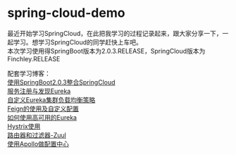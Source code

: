# spring-cloud-demo
最近开始学习SpringCloud，在此把我学习的过程记录起来，跟大家分享一下，一起学习。想学习SpringCloud的同学赶快上车吧。
<br>
本次学习使用得SpringBoot版本为2.0.3.RELEASE，SpringCloud版本为Finchley.RELEASE

配套学习博客：<br>
<a href="http://zhixiang.org.cn/2018/07/26/%E6%AF%8F%E5%A4%A9%E5%AD%A6%E7%82%B9SpringCloud%EF%BC%88%E4%B8%80%EF%BC%89%EF%BC%9A%E4%BD%BF%E7%94%A8SpringBoot2-0-3%E6%95%B4%E5%90%88SpringCloud/">使用SpringBoot2.0.3整合SpringCloud </a>
<br>
<a href="http://zhixiang.org.cn/2018/07/26/%E6%AF%8F%E5%A4%A9%E5%AD%A6%E7%82%B9SpringCloud%EF%BC%88%E4%BA%8C%EF%BC%89%EF%BC%9A%E6%9C%8D%E5%8A%A1%E6%B3%A8%E5%86%8C%E4%B8%8E%E5%8F%91%E7%8E%B0Eureka/">服务注册与发现Eureka </a>
<br>
<a href="http://zhixiang.org.cn/2018/07/26/%E5%A4%A9%E5%AD%A6%E7%82%B9SpringCloud%EF%BC%88%E4%B8%89%EF%BC%89%EF%BC%9A%E8%87%AA%E5%AE%9A%E4%B9%89Eureka%E9%9B%86%E7%BE%A4%E8%B4%9F%E8%BD%BD%E5%9D%87%E8%A1%A1%E7%AD%96%E7%95%A5/">自定义Eureka集群负载均衡策略 </a>
<br>
<a href="http://zhixiang.org.cn/2018/07/26/%E5%A4%A9%E5%AD%A6%E7%82%B9SpringCloud%EF%BC%88%E5%9B%9B%EF%BC%89%EF%BC%9AFeign%E7%9A%84%E4%BD%BF%E7%94%A8%E5%8F%8A%E8%87%AA%E5%AE%9A%E4%B9%89%E9%85%8D%E7%BD%AE/">Feign的使用及自定义配置 </a>
<br>
<a href="http://zhixiang.org.cn/2018/07/26/%E6%AF%8F%E5%A4%A9%E5%AD%A6%E7%82%B9SpringCloud%EF%BC%88%E4%BA%94%EF%BC%89%EF%BC%9A%E5%A6%82%E4%BD%95%E4%BD%BF%E7%94%A8%E9%AB%98%E5%8F%AF%E7%94%A8%E7%9A%84Eureka/">如何使用高可用的Eureka </a>
<br>
<a href="http://zhixiang.org.cn/2018/07/26/%E5%AD%A6%E7%82%B9SpringCloud%EF%BC%88%E5%85%AD%EF%BC%89%EF%BC%9AHystrix%E4%BD%BF%E7%94%A8/">Hystrix使用 </a>
<br>
<a href="http://zhixiang.org.cn/2018/07/26/%E6%AF%8F%E5%A4%A9%E5%AD%A6%E7%82%B9SpringCloud%EF%BC%88%E4%B8%83%EF%BC%89%EF%BC%9A%E8%B7%AF%E7%94%B1%E5%99%A8%E5%92%8C%E8%BF%87%E6%BB%A4%E5%99%A8-Zuul/">路由器和过滤器-Zuul </a>
<br>
<a href="http://zhixiang.org.cn/2018/08/12/%E6%AF%8F%E5%A4%A9%E5%AD%A6%E7%82%B9SpringCloud%EF%BC%88%E5%85%AB%EF%BC%89%EF%BC%9A%E4%BD%BF%E7%94%A8Apollo%E5%81%9A%E9%85%8D%E7%BD%AE%E4%B8%AD%E5%BF%83//">使用Apollo做配置中心 </a>
<br>
